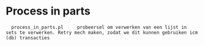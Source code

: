 # Process in parts


      process_in_parts.pl     probeersel om verwerken van een lijst in sets te verwerken. Retry mech maken, zodat we dit kunnen gebruiken icm (db) transacties


